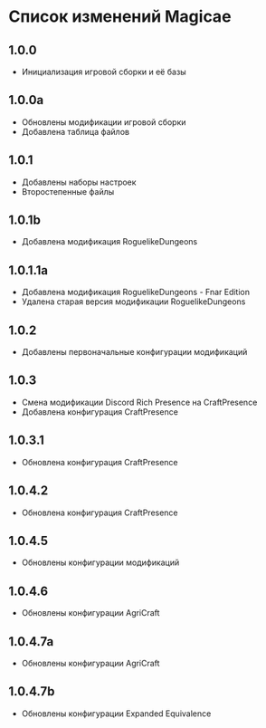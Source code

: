 # Список изменений Magicae

## 1.0.0

* Инициализация игровой сборки и её базы 

## 1.0.0a

* Обновлены модификации игровой сборки
* Добавлена таблица файлов

## 1.0.1

* Добавлены наборы настроек
* Второстепенные файлы

## 1.0.1b

* Добавлена модификация RoguelikeDungeons

## 1.0.1.1a

* Добавлена модификация RoguelikeDungeons - Fnar Edition
* Удалена старая версия модификации RoguelikeDungeons

## 1.0.2

* Добавлены первоначальные конфигурации модификаций

## 1.0.3

* Смена модификации Discord Rich Presence на CraftPresence
* Добавлена конфигурация CraftPresence

## 1.0.3.1

* Обновлена конфигурация CraftPresence

## 1.0.4.2

* Обновлена конфигурация CraftPresence

## 1.0.4.5

* Обновлены конфигурации модификаций

## 1.0.4.6

* Обновлены конфигурации AgriCraft

## 1.0.4.7a

* Обновлены конфигурации AgriCraft

## 1.0.4.7b

* Обновлены конфигурации Expanded Equivalence